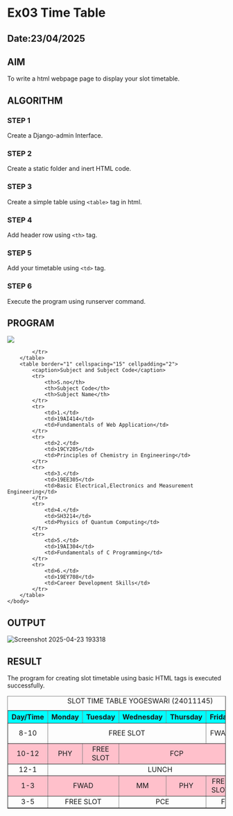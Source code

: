 # Ex03 Time Table
## Date:23/04/2025

## AIM
To write a html webpage page to display your slot timetable.

## ALGORITHM
### STEP 1
Create a Django-admin Interface.

### STEP 2
Create a static folder and inert HTML code.

### STEP 3
Create a simple table using ```<table>``` tag in html.

### STEP 4
Add header row using ```<th>``` tag.

### STEP 5
Add your timetable using ```<td>``` tag.

### STEP 6
Execute the program using runserver command.

## PROGRAM
<html>
    <body>
        <img src="logo.png">
        <table border="1" cellspacing="15" cellpadding="2">
            <caption>SLOT TIME TABLE YOGESWARI (24011145)</caption>
            <tr bgcolor="cyan" align="center">
                <th>Day/Time</th>
                <th>Monday</th>
                <th>Tuesday</th>
                <th>Wednesday</th>
                <th>Thursday</th>
                <th>Friday</th>
                <th>Saturday</th>
            </tr>
            <tr align="center">
                <td>8-10</td>
                <td colspan="4">FREE SLOT</td>
                <td>FWAD</td>
                <td>FREE SLOT</td>
            </tr>
            <TR bgcolor="pink" align="center">
                <td>10-12</td>
                <td>PHY</td>
                <td>FREE SLOT</td>
                <td colspan="3">FCP</td>
                <td>CDS</td>
            </TR>
            <tr align="center">
                <td>12-1</td>
                <td colspan="6">LUNCH</td>
            </tr>
            <tr bgcolor="pink" align="center"> 
                <td>1-3</td>
                <td colspan="2">FWAD</td>
                <td>MM</td>
                <td>PHY</td>
                <td>FREE SLOT</td>
                <td>BEEE</td>
            </tr>
            <tr align="center">
                <td>3-5</td>
                <td colspan="2">FREE SLOT</td>
                <td colspan="2">PCE</td>
                <td colspan="2">FREE SLOT</td>

            </tr>
        </table>
        <table border="1" cellspacing="15" cellpadding="2">
            <caption>Subject and Subject Code</caption>
            <tr>
                <th>S.no</th>
                <th>Subject Code</th>
                <th>Subject Name</th>
            </tr>
            <tr>
                <td>1.</td>
                <td>19AI414</td>
                <td>Fundamentals of Web Application</td>
            </tr>
            <tr>
                <td>2.</td>
                <td>19CY205</td>
                <td>Principles of Chemistry in Engineering</td>
            </tr>
            <tr>
                <td>3.</td>
                <td>19EE305</td>
                <td>Basic Electrical,Electronics and Measurement Engineering</td>
            </tr>
            <tr>
                <td>4.</td>
                <td>SH3214</td>
                <td>Physics of Quantum Computing</td>
            </tr>
            <tr>
                <td>5.</td>
                <td>19AI304</td>
                <td>Fundamentals of C Programming</td>
            </tr>
            <tr>
                <td>6.</td>
                <td>19EY708</td>
                <td>Career Development Skills</td>
            </tr>
        </table>
    </body>
</html>

## OUTPUT
![Screenshot 2025-04-23 193318](https://github.com/user-attachments/assets/904b56be-20c7-4c83-ae50-361bcfa6e0e6)



## RESULT
The program for creating slot timetable using basic HTML tags is executed successfully.

